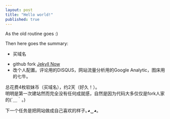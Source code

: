 ```yaml
---
layout: post
title: "Hello world!"
published: true
---
```




As the old routine goes :)

Then here goes the summary:
* 买域名  
- github fork [Jekyll Now](http://github.com/barryclark/jekyll-now/)  
- 改个人配置。评论用的DISQUS，网站流量分析用的Google Analytic，图床用的七牛。  

总花费4枚软妹币（买域名），约2天（好久！）。  
明明是第一次建站然而完全没有任何成就感，自然是因为代码大多仅仅是fork人家的(´＿｀。)  

下一个任务是把网站做成自己喜欢的样子｡◕‿◕｡